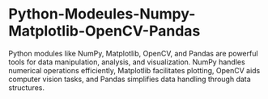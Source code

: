# Python-Modeules-Numpy-Matplotlib-OpenCV-Pandas
 Python modules like NumPy, Matplotlib, OpenCV, and Pandas are powerful tools for data manipulation, analysis, and visualization. NumPy handles numerical operations efficiently, Matplotlib facilitates plotting, OpenCV aids computer vision tasks, and Pandas simplifies data handling through data structures.
